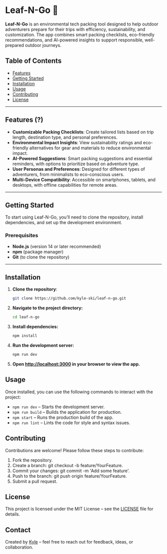 # Leaf-N-Go 🌿

**Leaf-N-Go** is an environmental tech packing tool designed to help outdoor adventurers prepare for their trips with efficiency, sustainability, and customization. The app combines smart packing checklists, eco-friendly recommendations, and AI-powered insights to support responsible, well-prepared outdoor journeys.

## Table of Contents
- [Features](#features)
- [Getting Started](#getting-started)
- [Installation](#installation)
- [Usage](#usage)
- [Contributing](#contributing)
- [License](#license)

---

## Features (?)

- **Customizable Packing Checklists**: Create tailored lists based on trip length, destination type, and personal preferences.
- **Environmental Impact Insights**: View sustainability ratings and eco-friendly alternatives for gear and materials to reduce environmental impact.
- **AI-Powered Suggestions**: Smart packing suggestions and essential reminders, with options to prioritize based on adventure type.
- **User Personas and Preferences**: Designed for different types of adventurers, from minimalists to eco-conscious users.
- **Multi-Device Compatibility**: Accessible on smartphones, tablets, and desktops, with offline capabilities for remote areas.

---

## Getting Started

To start using Leaf-N-Go, you’ll need to clone the repository, install dependencies, and set up the development environment.

### Prerequisites
- **Node.js** (version 14 or later recommended)
- **npm** (package manager)
- **Git** (to clone the repository)

---

## Installation

1. **Clone the repository**:
   ```bash
   git clone https://github.com/kyle-ski/leaf-n-go.git

2. **Navigate to the project directory:**
    ```bash
    cd leaf-n-go

3. **Install dependencies:**
    ```bash
    npm install

4. **Run the development server:**
    ```bash
    npm run dev

5. **Open [http://localhost:3000](http://localhost:3000) in your browser to view the app.**

## Usage
Once installed, you can use the following commands to interact with the project:

* `npm run dev` – Starts the development server.
* `npm run build` – Builds the application for production.
* `npm start` – Runs the production build of the app.
* `npm run lint` – Lints the code for style and syntax issues.

## Contributing
Contributions are welcome! Please follow these steps to contribute:

1. Fork the repository.
2. Create a branch: git checkout -b feature/YourFeature.
3. Commit your changes: git commit -m 'Add some feature'.
4. Push to the branch: git push origin feature/YourFeature.
5. Submit a pull request.

## License
This project is licensed under the MIT License – see the [LICENSE](https://github.com/Kyle-Ski/leaf-n-go/blob/main/LICENSE) file for details.

## Contact
Created by [Kyle](https://github.com/Kyle-Ski) – feel free to reach out for feedback, ideas, or collaboration.
